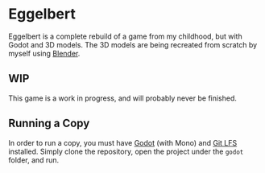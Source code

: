 # Eggelbert

Eggelbert is a complete rebuild of a game from my childhood, but with Godot and 3D models.
The 3D models are being recreated from scratch by myself using [Blender](https://www.blender.org/).

## WIP

This game is a work in progress, and will probably never be finished.

## Running a Copy

In order to run a copy, you must have [Godot](https://godotengine.org/) (with Mono) and [Git LFS](https://git-lfs.github.com/) installed.
Simply clone the repository, open the project under the `godot` folder, and run.